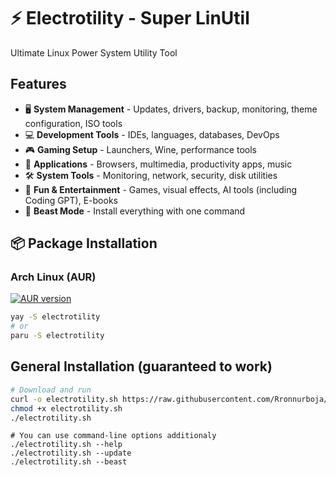 # ⚡ Electrotility - Super LinUtil

Ultimate Linux Power System Utility Tool

## Features

- 🖥️ **System Management** - Updates, drivers, backup, monitoring, theme configuration, ISO tools
- 💻 **Development Tools** - IDEs, languages, databases, DevOps  
- 🎮 **Gaming Setup** - Launchers, Wine, performance tools
- 📱 **Applications** - Browsers, multimedia, productivity apps, music
- 🛠️ **System Tools** - Monitoring, network, security, disk utilities
- 🎉 **Fun & Entertainment** - Games, visual effects, AI tools (including Coding GPT), E-books
- 🐉 **Beast Mode** - Install everything with one command

## 📦 Package Installation

### Arch Linux (AUR)
[![AUR version](https://img.shields.io/aur/version/electrotility)](https://aur.archlinux.org/packages/electrotility)

```bash
yay -S electrotility
# or
paru -S electrotility
```

## General Installation (guaranteed to work)

```bash
# Download and run
curl -o electrotility.sh https://raw.githubusercontent.com/Rronnurboja/electrotility/main/electrotility.sh
chmod +x electrotility.sh
./electrotility.sh
```
```
# You can use command-line options additionaly
./electrotility.sh --help
./electrotility.sh --update
./electrotility.sh --beast
```
